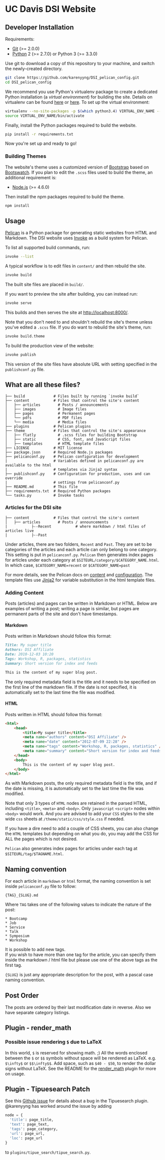 # UC Davis DSI Website

## Developer Installation

Requirements:

* [Git](https://git-scm.com/) (>= 2.0.0)
* [Python](https://www.python.org/) 2 (>= 2.7.0) or Python 3 (>= 3.3.0)

Use git to download a copy of this repository to your machine, and switch the
newly-created directory.
```bash
git clone https://github.com/karenyyng/DSI_pelican_config.git
cd DSI_pelican_config
```

We recommend you use Python's virtualenv package to create a dedicated Python
installation (a _virtual environment_) for building the site. Details on
virtualenv can be found [here][virtualenv] or [here][virtualenv-karen]. To set
up the virtual environment:
```bash
virtualenv --no-site-packages -p $(which python3.4) VIRTUAL_ENV_NAME --distribute
source VIRTUAL_ENV_NAME/bin/activate
```

Finally, install the Python packages required to build the website.
```bash
pip install -r requirements.txt  
```

Now you're set up and ready to go!

[virtualenv]: http://docs.python-guide.org/en/latest/dev/virtualenvs/
[virtualenv-karen]: http://karenyyng.github.io/using-virtualenv-for-safeguarding-research-project-dependencies.html


### Building Themes

The website's theme uses a customized version of [Bootstrap][] based on
[Bootswatch][]. If you plan to edit the `.scss` files used to build the theme,
an additional requirement is:

* [Node.js](https://nodejs.org/) (>= 4.6.0)

Then install the npm packages required to build the theme.
```bash
npm install
```

[Bootstrap]: http://getbootstrap.com/
[Bootswatch]: http://bootswatch.com/


## Usage

[Pelican][] is a Python package for generating static websites from HTML and
Markdown. The DSI website uses [Invoke][] as a build system for Pelican.

To list all supported build commands, run:
```bash
invoke --list
```

A typical workflow is to edit files in `content/` and then rebuild the site.
```bash
invoke build
```
The built site files are placed in `build/`.

If you want to preview the site after building, you can instead run:
```bash
invoke serve
```
This builds and then serves the site at <http://localhost:8000/>.

Note that you don't need to and shouldn't rebuild the site's theme unless
you've edited a `.scss` file. If you do want to rebuild the site's theme, run:
```bash
invoke build.theme
```
To build the production view of the website:
```bash
invoke publish
```
This version of the site files have absolute URL with setting specified in the 
`publishconf.py` file.

[Pelican]: http://docs.getpelican.com/en/stable/
[Invoke]: http://www.pyinvoke.org/


## What are all these files?

```
├── build             # Files built by running `invoke build`
├── content           # Files that control the site's content
│   ├── articles        # Posts / announcements
│   ├── images          # Image files
│   ├── pages           # Permanent pages
│   └── pdfs            # PDF files
│   └── media           # Media files
├── plugins           # Pelican plugins
├── theme             # Files that control the site's appearance
│   ├── flatly          # .scss files for building Bootstrap
│   ├── static          # CSS, font, and JavaScript files
│   ├── templates       # HTML template files
├── LICENSE           # MIT license
├── package.json      # Required Node.js packages
├── pelicanconf.py    # Pelican configuration for development
|					  # Variables defined in pelicanconf.py are available to the html 
|					  # templates via Jinja2 syntax
├── publishconf.py    # Configuration for production, uses and can override 
|					  # settings from pelicanconf.py
├── README.md         # This file
├── requirements.txt  # Required Python packages
└── tasks.py          # Invoke tasks
```

### Articles for the DSI site
```
├── content           # Files that control the site's content
│   ├── articles        # Posts / announcements
|			├--Recent         	# where markdown / html files of articles live 
|			├--Past      
```
Under articles, there are two folders, `Recent` and `Past`.
They are set to be categories of the articles and each article can only belong to one category.
This setting is put in `pelicanconf.py`.
`Pelican` then generates index pages for articles under each category at `$SITEURL/category/$CATEGORY_NAME.html`.
In which case, `$CATEGORY_NAME=recent` or `$CATEGORY_NAME=past`

For more details, see the Pelican docs on [content][pelican-content] and
[configuration][pelican-conf]. The template files use [Jinja2][] for variable
substitution in the html template files.

[pelican-content]: http://docs.getpelican.com/en/3.6.3/content.html
[pelican-conf]: docs.getpelican.com/en/3.6.3/settings.html
[Jinja2]: http://jinja.pocoo.org/docs/
[pelican-plugins]: https://github.com/getpelican/pelican-plugins

### Adding Content

Posts (articles) and pages can be written in Markdown or HTML. Below are
examples of writing a post; writing a page is similar, but pages are permanent
parts of the site and don't have timestamps.

#### Markdown

Posts written in Markdown should follow this format:
```markdown
Title: My super title
Authors: DSI Affiliate
Date: 2010-12-03 10:20
Tags: Workshop, R, packages, statistics
Summary: Short version for index and feeds

This is the content of my super blog post.
```
The only required metadata field is the title and it needs to be specified on
the first line of the markdown file. If the date is not specified, it
is automatically set to the last time the file was modified.


#### HTML

Posts written in HTML should follow this format:
```html
<html>
    <head>
        <title>My super title</title>
        <meta name="authors" content="DSI Affiliate" />
        <meta name="date" content="2012-07-09 22:28" />
        <meta name="tags" content="Workshop, R, packages, statistics" />
        <meta name="summary" content="Short version for index and feeds" />
    </head>
    <body>
        This is the content of my super blog post.
    </body>
</html>
```
As with Markdown posts, the only required metadata field is the title, and if
the date is missing, it is automatically set to the last time the file was
modified.

Note that only 3 types of `HTML` nodes are retained in the parsed HTML, 
including `<title>`, `<meta>`  and `<body>`.
Only `javascript` `<script>` nodes within 
`<body>` would work. And you are advised to add your `CSS` styles to the site wide `css`
sheets at `/theme/static/css/style.css` if needed.

If you have a dire need to add a couple of CSS sheets, you can also change the 
`HTML` templates but depending on what you do, you may add the CSS for ALL the
pages which is not desired.

`Pelican` also generates index pages for articles under each tag at 
`$SITEURL/tag/$TAGNAME.html`.

## Naming convention
For each article in `markdown` or `html` format, the naming convention is set 
inside `pelicanconf.py` file to follow:
```
{TAG}_{SLUG}.md 
```
Where `TAG` takes one of the following values to indicate the nature of the post:
```
* Bootcamp
* Job
* Service
* Talk
* Symposium
* Workshop
```
It is possible to add new tags.  
If you wish to have more than one tag for the article, you can specify them inside the markdown
/ html file but please use one of the above tags as the first tag.

`{SLUG}` is just any appropriate description for the post,
with a pascal case naming convention.

## Post Order
The posts are ordered by their last modification date in reverse.
Also we have separate category listings.  

## Plugin - render_math 
### Possible issue rendering `$` due to LaTeX
In this world, `$` is reserved for showing math. ;)
All the words enclosed between the `$`  or `$$` symbols without space will be rendered as LaTeX.
e.g. `$\infty$` or `$$\infty$$`.
Add space, such as `$40 - $50`, to render the dollar signs without LaTeX.
See the README for the [render_math](https://github.com/getpelican/pelican-plugins/tree/master/render_math)
plugin for more on usage.

## Plugin - Tipuesearch Patch
See this [Github issue](https://github.com/talha131/pelican-elegant/issues/147)
for details about a bug in the Tipuesearch plugin. @karenyyng has worked around
the issue by adding
```python
node = {
  'title': page_title,
  'text': page_text,
  'tags': page_category,
  'url': page_url,
  'loc': page_url
} 
```
to `plugins/tipue_search/tipue_search.py`.
